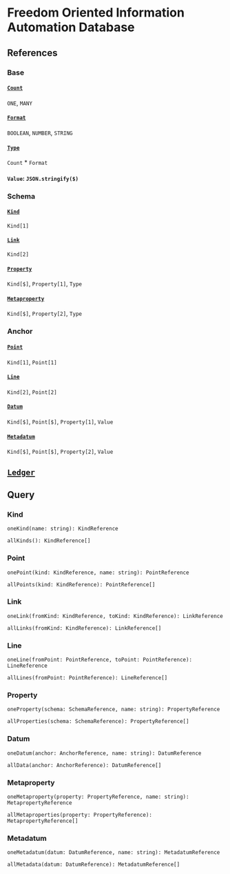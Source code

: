 # Freedom Oriented Information Automation Database

## References

### Base

#### [`Count`](https://github.com/AriChivukula/foia-db/blob/master/source/reference/TypeReference.ts)
`ONE`, `MANY`

#### [`Format`](https://github.com/AriChivukula/foia-db/blob/master/source/reference/TypeReference.ts)
`BOOLEAN`, `NUMBER`, `STRING`

#### [`Type`](https://github.com/AriChivukula/foia-db/blob/master/source/reference/TypeReference.ts)
`Count` * `Format`

#### `Value`: `JSON.stringify($)`

### Schema

#### [`Kind`](https://github.com/AriChivukula/foia-db/blob/master/source/reference/KindReference.ts)
`Kind[1]`

#### [`Link`](https://github.com/AriChivukula/foia-db/blob/master/source/reference/LinkReference.ts)
`Kind[2]`

#### [`Property`](https://github.com/AriChivukula/foia-db/blob/master/source/reference/PropertyReference.ts)
`Kind[$]`, `Property[1]`, `Type`

#### [`Metaproperty`](https://github.com/AriChivukula/foia-db/blob/master/source/reference/MetapropertyReference.ts)
`Kind[$]`, `Property[2]`, `Type`

### Anchor

#### [`Point`](https://github.com/AriChivukula/foia-db/blob/master/source/reference/PointReference.ts)
`Kind[1]`, `Point[1]`

#### [`Line`](https://github.com/AriChivukula/foia-db/blob/master/source/reference/LineReference.ts)
`Kind[2]`, `Point[2]`

#### [`Datum`](https://github.com/AriChivukula/foia-db/blob/master/source/reference/DatumReference.ts)
`Kind[$]`, `Point[$]`, `Property[1]`, `Value`

#### [`Metadatum`](https://github.com/AriChivukula/foia-db/blob/master/source/reference/MetadatumReference.ts)
`Kind[$]`, `Point[$]`, `Property[2]`, `Value`

## [`Ledger`](https://github.com/AriChivukula/foia-db/blob/master/source/reference/Ledger.ts)

## Query

### Kind

`oneKind(name: string): KindReference`

`allKinds(): KindReference[]`

### Point

`onePoint(kind: KindReference, name: string): PointReference`

`allPoints(kind: KindReference): PointReference[]`

### Link

`oneLink(fromKind: KindReference, toKind: KindReference): LinkReference`

`allLinks(fromKind: KindReference): LinkReference[]`

### Line

`oneLine(fromPoint: PointReference, toPoint: PointReference): LineReference`

`allLines(fromPoint: PointReference): LineReference[]`

### Property

`oneProperty(schema: SchemaReference, name: string): PropertyReference`

`allProperties(schema: SchemaReference): PropertyReference[]`

### Datum

`oneDatum(anchor: AnchorReference, name: string): DatumReference`

`allData(anchor: AnchorReference): DatumReference[]`

### Metaproperty

`oneMetaproperty(property: PropertyReference, name: string): MetapropertyReference`

`allMetaproperties(property: PropertyReference): MetapropertyReference[]`

### Metadatum

`oneMetadatum(datum: DatumReference, name: string): MetadatumReference`

`allMetadata(datum: DatumReference): MetadatumReference[]`

